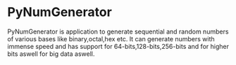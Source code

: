 # PyNumGenerator
PyNumGenerator is application to generate sequential and random numbers of various bases like binary,octal,hex etc. It can generate numbers with immense speed and has support for 64-bits,128-bits,256-bits and for higher bits aswell for big data aswell.
